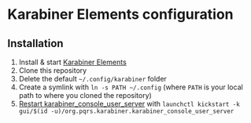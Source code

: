 # Karabiner Elements configuration
## Installation

1. Install & start [Karabiner Elements](https://karabiner-elements.pqrs.org/)
2. Clone this repository
3. Delete the default `~/.config/karabiner` folder
4. Create a symlink with `ln -s PATH ~/.config` (where `PATH` is your local path to where you cloned the repository)
5. [Restart karabiner_console_user_server](https://karabiner-elements.pqrs.org/docs/manual/misc/configuration-file-path/) with `` launchctl kickstart -k gui/$(id -u)/org.pqrs.karabiner.karabiner_console_user_server ``